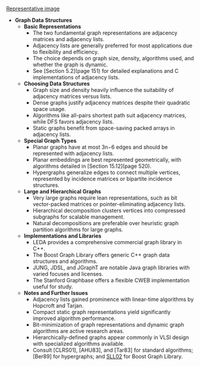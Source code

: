 [Representative image](ADM-ch12-datastructs-graphs.best.png)

- **Graph Data Structures**
  - **Basic Representations**
    - The two fundamental graph representations are adjacency matrices and adjacency lists.
    - Adjacency lists are generally preferred for most applications due to flexibility and efficiency.
    - The choice depends on graph size, density, algorithms used, and whether the graph is dynamic.
    - See [Section 5.2](page 151) for detailed explanations and C implementations of adjacency lists.
  - **Choosing Data Structures**
    - Graph size and density heavily influence the suitability of adjacency matrices versus lists.
    - Dense graphs justify adjacency matrices despite their quadratic space usage.
    - Algorithms like all-pairs shortest path suit adjacency matrices, while DFS favors adjacency lists.
    - Static graphs benefit from space-saving packed arrays in adjacency lists.
  - **Special Graph Types**
    - Planar graphs have at most 3n−6 edges and should be represented with adjacency lists.
    - Planar embeddings are best represented geometrically, with algorithms detailed in [Section 15.12](page 520).
    - Hypergraphs generalize edges to connect multiple vertices, represented by incidence matrices or bipartite incidence structures.
  - **Large and Hierarchical Graphs**
    - Very large graphs require lean representations, such as bit vector-packed matrices or pointer-eliminating adjacency lists.
    - Hierarchical decomposition clusters vertices into compressed subgraphs for scalable management.
    - Natural decompositions are preferable over heuristic graph partition algorithms for large graphs.
  - **Implementations and Libraries**
    - LEDA provides a comprehensive commercial graph library in C++.
    - The Boost Graph Library offers generic C++ graph data structures and algorithms.
    - JUNG, JDSL, and JGraphT are notable Java graph libraries with varied focuses and licenses.
    - The Stanford Graphbase offers a flexible CWEB implementation useful for study.
  - **Notes and Further Issues**
    - Adjacency lists gained prominence with linear-time algorithms by Hopcroft and Tarjan.
    - Compact static graph representations yield significantly improved algorithm performance.
    - Bit-minimization of graph representations and dynamic graph algorithms are active research areas.
    - Hierarchically-defined graphs appear commonly in VLSI design with specialized algorithms available.
    - Consult [CLRS01], [AHU83], and [Tar83] for standard algorithms; [Ber89] for hypergraphs; and [SLL02](http://www.boost.org/libs/graph/doc) for Boost Graph Library.
